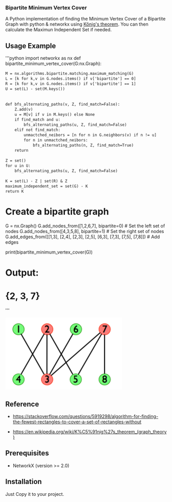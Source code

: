 ### Bipartite Minimum Vertex Cover

A Python implementation of finding the Minimum Vertex Cover of a Bipartite Graph with python & networkx using [Kőnig's theorem](https://en.wikipedia.org/wiki/K%C5%91nig%27s_theorem_(graph_theory) "Wiki Page"). You can then calculate the Maximun Independent Set if needed.


## Usage Example
'''python
import networkx as nx
def bipartite_minimum_vertex_cover(G:nx.Graph):

    M = nx.algorithms.bipartite.matching.maximum_matching(G)
    L = [k for k,v in G.nodes.items() if v['bipartite'] == 0]
    R = [k for k,v in G.nodes.items() if v['bipartite'] == 1]
    U = set(L) - set(M.keys())


    def bfs_alternating_paths(v, Z, find_match=False):
        Z.add(v)
        u = M[v] if v in M.keys() else None
        if find_match and u:
            bfs_alternating_paths(u, Z, find_match=False)
        elif not find_match:
            unmactched_neibors = [n for n in G.neighbors(v) if n != u]
            for n in unmactched_neibors:
                bfs_alternating_paths(n, Z, find_match=True)
        return

    Z = set()
    for u in U:
        bfs_alternating_paths(u, Z, find_match=False)

    K = set(L) - Z | set(R) & Z
    maximum_independent_set = set(G) - K
    return K

# Create a bipartite graph
G = nx.Graph()
G.add_nodes_from([1,2,6,7], bipartite=0)  # Set the left set of nodes
G.add_nodes_from([4,3,5,8], bipartite=1)  # Set the right set of nodes
G.add_edges_from([[1,3], [2,4], [2,3], [2,5], [6,3], [7,3], [7,5], [7,8]])  # Add edges

print(bipartite_minimum_vertex_cover(G))
# Output:
# {2, 3, 7}
'''

![Example Graph](./example.png)

## Reference
- https://stackoverflow.com/questions/5919298/algorithm-for-finding-the-fewest-rectangles-to-cover-a-set-of-rectangles-without

- https://en.wikipedia.org/wiki/K%C5%91nig%27s_theorem_(graph_theory)


## Prerequisites
- NetworkX (version >= 2.0)

## Installation
Just Copy it to your project.
